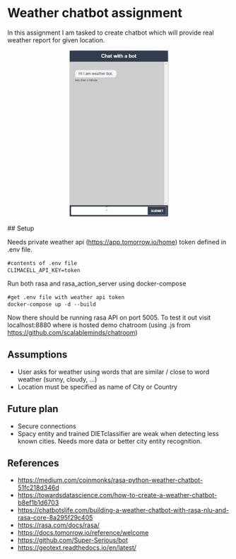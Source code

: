 # Weather chatbot assignment

In this assignment I am tasked to create chatbot which will provide real weather report for given location.

<p align="center">
    <img src="weather_chatbot.gif" alt="example" width="225" height="378">
</p>
## Setup

Needs private weather api (https://app.tomorrow.io/home) token defined in .env file. 
```dotenv
#contents of .env file
CLIMACELL_API_KEY=token
```
Run both rasa and rasa_action_server using docker-compose
```
#get .env file with weather api token
docker-compose up -d --build
```

Now there should be running rasa API on port 5005. To test it out visit localhost:8880 where is hosted demo chatroom (using .js from https://github.com/scalableminds/chatroom)

## Assumptions

- User asks for weather using words that are similar / close to word weather (sunny, cloudy, ...)
- Location must be specified as name of City or Country

## Future plan

- Secure connections
- Spacy entity and trained DIETclassifier are weak when detecting less known cities. Needs more data or better city entity recognition.


## References
- https://medium.com/coinmonks/rasa-python-weather-chatbot-51fc218d346d
- https://towardsdatascience.com/how-to-create-a-weather-chatbot-b8ef1b1d6703
- https://chatbotslife.com/building-a-weather-chatbot-with-rasa-nlu-and-rasa-core-8a295f29c405
- https://rasa.com/docs/rasa/
- https://docs.tomorrow.io/reference/welcome
- https://github.com/Super-Serious/bot
- https://geotext.readthedocs.io/en/latest/
